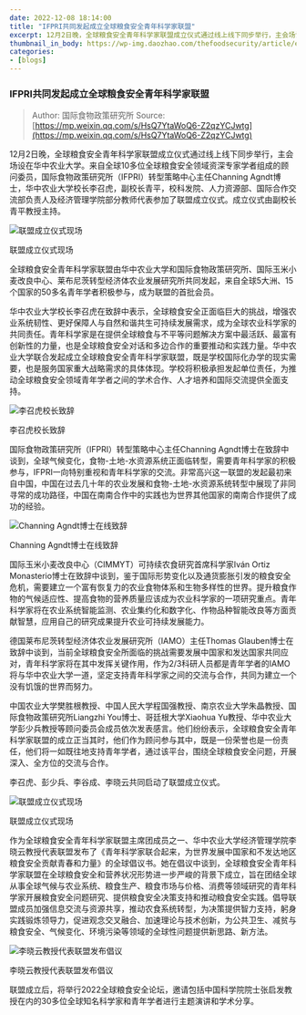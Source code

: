 ```yaml
---
date: 2022-12-08 18:14:00
title: "IFPRI共同发起成立全球粮食安全青年科学家联盟"
excerpt: 12月2日晚，全球粮食安全青年科学家联盟成立仪式通过线上线下同步举行，主会场设在华中农业大学。来自全球10多位全球粮食安全领域资深专家学者组成的顾问委员，国际食物政策研究所（IFPRI）转型策略中心主任Channing Agndt博士，华中农业大学校长李召虎，副校长青平，校科发院、人力资源部、国际合作交流部负责人及经济管理学院部分教师代表参加了联盟成立仪式。成立仪式由副校长青平教授主持。
thumbnail_in_body: https://wp-img.daozhao.com/thefoodsecurity/article/establishment-of-the-food-security_1.jfif
categories:
- [blogs]
---
```


### IFPRI共同发起成立全球粮食安全青年科学家联盟 ###
> Author: 国际食物政策研究所
> Source: [https://mp.weixin.qq.com/s/HsQ7YtaWoQ6-Z2qzYCJwtg](https://mp.weixin.qq.com/s/HsQ7YtaWoQ6-Z2qzYCJwtg)

12月2日晚，全球粮食安全青年科学家联盟成立仪式通过线上线下同步举行，主会场设在华中农业大学。来自全球10多位全球粮食安全领域资深专家学者组成的顾问委员，国际食物政策研究所（IFPRI）转型策略中心主任Channing Agndt博士，华中农业大学校长李召虎，副校长青平，校科发院、人力资源部、国际合作交流部负责人及经济管理学院部分教师代表参加了联盟成立仪式。成立仪式由副校长青平教授主持。

![联盟成立仪式现场](https://wp-img.daozhao.com/thefoodsecurity/article/establishment-of-the-food-security_1.jfif)

<p class="_image_caption">联盟成立仪式现场</p>



全球粮食安全青年科学家联盟由华中农业大学和国际食物政策研究所、国际玉米小麦改良中心、莱布尼茨转型经济体农业发展研究所共同发起，来自全球5大洲、15个国家的50多名青年学者积极参与，成为联盟的首批会员。



华中农业大学校长李召虎在致辞中表示，全球粮食安全正面临巨大的挑战，增强农业系统韧性、更好保障人与自然和谐共生可持续发展需求，成为全球农业科学家的共同责任。青年科学家是在提供全球粮食与不平等问题解决方案中最活跃、最富有创新性的力量，也是全球粮食安全对话和多边合作的重要推动和实践力量。华中农业大学联合发起成立全球粮食安全青年科学家联盟，既是学校国际化办学的现实需要，也是服务国家重大战略需求的具体体现。学校将积极承担发起单位责任，为推动全球粮食安全领域青年学者之间的学术合作、人才培养和国际交流提供全面支持。

![李召虎校长致辞](https://wp-img.daozhao.com/thefoodsecurity/article/establishment-of-the-food-security_2.jfif)

<p class="_image_caption">李召虎校长致辞</p>

国际食物政策研究所（IFPRI）转型策略中心主任Channing Agndt博士在致辞中谈到，全球气候变化，食物-土地-水资源系统正面临转型，需要青年科学家的积极参与，IFPRI一向特别重视和青年科学家的交流。非常高兴这一联盟的发起最初来自中国，中国在过去几十年的农业发展和食物-土地-水资源系统转型中展现了非同寻常的成功路径，中国在南南合作中的实践也为世界其他国家的南南合作提供了成功的经验。

![Channing Agndt博士在线致辞](https://wp-img.daozhao.com/thefoodsecurity/article/establishment-of-the-food-security_3.jfif)

<p class="_image_caption">Channing Agndt博士在线致辞</p>

国际玉米小麦改良中心（CIMMYT）可持续农食研究首席科学家Iván Ortiz Monasterio博士在致辞中谈到，鉴于国际形势变化以及通货膨胀引发的粮食安全危机，需要建立一个富有恢复力的农业食物体系和生物多样性的世界。提升粮食作物的气候适应性、提高食物的营养质量应该成为农业科学家的一项研究重点。青年科学家将在农业系统智能监测、农业集约化和数字化、作物品种智能改良等方面贡献智慧，应用自己的研究成果提升农业可持续发展能力。

德国莱布尼茨转型经济体农业发展研究所（IAMO）主任Thomas Glauben博士在致辞中谈到，当前全球粮食安全所面临的挑战需要发展中国家和发达国家共同应对，青年科学家将在其中发挥关键作用，作为2/3科研人员都是青年学者的IAMO将与华中农业大学一道，坚定支持青年科学家之间的交流与合作，共同为建立一个没有饥饿的世界而努力。

中国农业大学樊胜根教授、中国人民大学程国强教授、南京农业大学朱晶教授、国际食物政策研究所Liangzhi You博士、哥廷根大学Xiaohua Yu教授、华中农业大学彭少兵教授等顾问委员会成员依次发表感言。他们纷纷表示，全球粮食安全青年科学家联盟的成立正当其时，他们作为顾问参与其中，既是一份荣誉也是一份责任，他们将一如既往地支持青年学者，通过该平台，围绕全球粮食安全问题，开展深入、全方位的交流与合作。

李召虎、彭少兵、李谷成、李晓云共同启动了联盟成立仪式。

![联盟成立仪式现场](https://wp-img.daozhao.com/thefoodsecurity/article/establishment-of-the-food-security_4.jfif)

<p class="_image_caption">联盟成立仪式现场</p>

作为全球粮食安全青年科学家联盟主席团成员之一、华中农业大学经济管理学院李晓云教授代表联盟发布了《青年科学家联合起来，为世界发展中国家和不发达地区粮食安全贡献青春和力量》的全球倡议书。她在倡议中谈到，全球粮食安全青年科学家联盟在全球粮食安全和营养状况形势进一步严峻的背景下成立，旨在团结全球从事全球气候与农业系统、粮食生产、粮食市场与价格、消费等领域研究的青年科学家开展粮食安全问题研究、提供粮食安全决策支持和推动粮食安全实践。倡导联盟成员加强信息交流与资源共享，推动农食系统转型，为决策提供智力支持，躬身实践锻炼领导力，促进观念交叉融合、加速理论与技术创新，为公共卫生、减贫与粮食安全、气候变化、环境污染等领域的全球性问题提供新思路、新方法。

![李晓云教授代表联盟发布倡议](https://wp-img.daozhao.com/thefoodsecurity/article/establishment-of-the-food-security_5.jfif)

<p class="_image_caption">李晓云教授代表联盟发布倡议</p>

联盟成立后，将举行2022全球粮食安全论坛，邀请包括中国科学院院士张启发教授在内的30多位全球知名科学家和青年学者进行主题演讲和学术分享。
